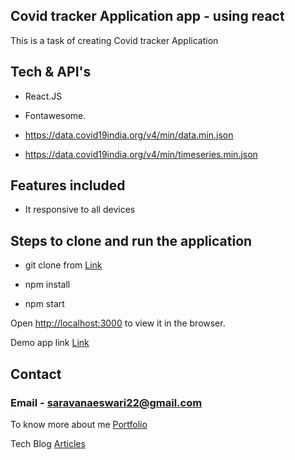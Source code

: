 ## Covid tracker Application app - using react

This is a task of creating Covid tracker Application

## Tech & API's

- React.JS
- Fontawesome.

- https://data.covid19india.org/v4/min/data.min.json
- https://data.covid19india.org/v4/min/timeseries.min.json

## Features included

- It responsive to all devices

## Steps to clone and run the application

- git clone from [Link](https://github.com/Saravanakumarke/Covid)

- npm install

- npm start

Open [http://localhost:3000](http://localhost:3000) to view it in the browser.

Demo app link [Link](https://covidtracker37.netlify.app)

## Contact

### Email - saravanaeswari22@gmail.com

To know more about me [Portfolio](https://saravana.netlify.app/)

Tech Blog [Articles](https://saravana-blog.netlify.app/)
